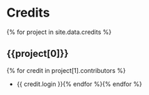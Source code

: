 # Credits

{% for project in site.data.credits %}

## {{project[0]}}

{% for credit in project[1].contributors %}

* {{ credit.login }}{% endfor %}{% endfor %}
